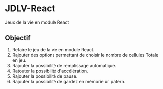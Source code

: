 # JDLV-React

Jeux de la vie en module React

## Objectif

  1. Refaire le jeu de la vie en module React.
  2. Rajouter des options permettant de choisir le nombre de cellules Totale en jeu.
  3. Rajouter la possibilité de remplissage automatique.
  4. Ratouter la possibilité d'accélération.
  5. Rajouter la possibilité de pause.
  6. Rajouter la possibilité de gardez en mémorie un patern.
